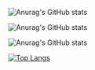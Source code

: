 ![Anurag's GitHub stats](https://github-readme-stats.vercel.app/api?username=mertsgrr&hide=contribs,prs)

![Anurag's GitHub stats](https://github-readme-stats.vercel.app/api?username=mertsgrr&show_icons=true)

![Anurag's GitHub stats](https://github-readme-stats.vercel.app/api?username=mertsgrr&show_icons=true&theme=radical)

[![Top Langs](https://github-readme-stats.vercel.app/api/top-langs/?username=mertsgrr&hide_progress=true)](https://github.com/anuraghazra/github-readme-stats)
